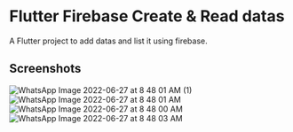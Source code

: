 # Flutter Firebase Create & Read datas


A  Flutter project to add datas and list it using firebase.

## Screenshots

![WhatsApp Image 2022-06-27 at 8 48 01 AM (1)](https://user-images.githubusercontent.com/90184414/175854566-33c06609-a91f-4a19-bf89-8749b9e6c1f1.jpeg)
![WhatsApp Image 2022-06-27 at 8 48 01 AM](https://user-images.githubusercontent.com/90184414/175854572-07ecc014-6173-4571-a5ae-ad099e2d00f1.jpeg)
![WhatsApp Image 2022-06-27 at 8 48 00 AM](https://user-images.githubusercontent.com/90184414/175854574-9aa93cdd-27eb-45cd-bbb5-70f915d7bac2.jpeg)
![WhatsApp Image 2022-06-27 at 8 48 03 AM](https://user-images.githubusercontent.com/90184414/175854577-9e8ee3a6-474d-40a1-9366-9b61a94d95cb.jpeg)

